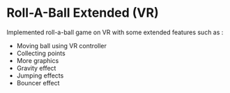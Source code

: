 # Roll-A-Ball Extended (VR)
 Implemented roll-a-ball game on VR with some extended features such as :
 * Moving ball using VR controller
 * Collecting points
 * More graphics
 * Gravity effect
 * Jumping effects
 * Bouncer effect
 